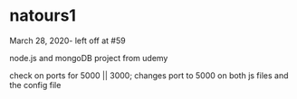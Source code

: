 # natours1

March 28, 2020- left off at #59

node.js and mongoDB project from udemy

check on ports for 5000 || 3000;
changes port to 5000 on both js files and the config file
